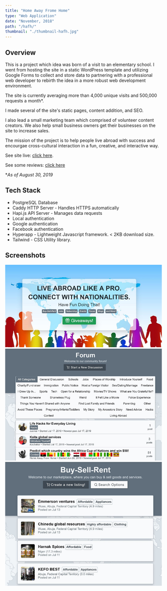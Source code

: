```yaml
---
title: "Home Away Frome Home"
type: "Web Application"
date: "November, 2018"
path: "/hafh/"
thumbnail: "./thumbnail-hafh.jpg"
---
```


## Overview

This is a project which idea was born of a visit to an elementary school. I went from hosting the site in a static WordPress template and utilizing Google Forms to collect and store data to partnering with a professional web developer to rebirth the idea in a more robust web development environment.

The site is currently averaging more than 4,000 unique visits and 500,000 requests a month*.

I made several of the site's static pages, content addition, and SEO.

I also lead a small marketing team which comprised of volunteer content creators. We also help small business owners get their businesses on the site to increase sales.

The mission of the project is to help people live abroad with success and encourgae cross-cultural interaction in a fun, creative, and interactive way.

See site live: [click here](https://homeawayfromhome.online "Home Away From Home").

See some reviews: [click here](https://www.trustpilot.com/review/homeawayfromhome.online "Reviews") 

*_As of August 30, 2019_

## Tech Stack

- PostgreSQL Database
- Caddy HTTP Server - Handles HTTPS automatically
- Hapi.js API Server - Manages data requests
- Local authentication
- Google authentication
- Facebook authentication
- Hyperapp - Lightweight Javascript framework. < 2KB download size.
- Tailwind - CSS Utility library.

## Screenshots

![Screenshot 1](./image1.JPG)
![Screenshot 2](./image2.JPG)
![Screenshot 2](./image3.JPG)
